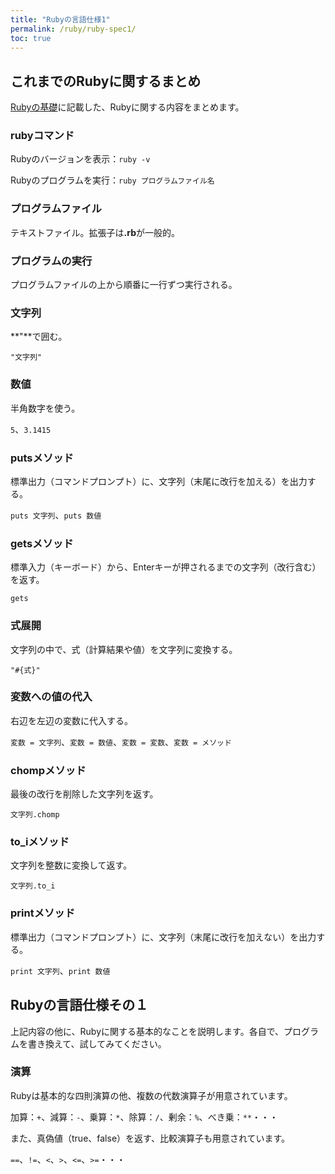 ```yaml
---
title: "Rubyの言語仕様1"
permalink: /ruby/ruby-spec1/
toc: true
---
```

## これまでのRubyに関するまとめ
[Rubyの基礎](/archives/ruby/ruby-basics/)に記載した、Rubyに関する内容をまとめます。

### rubyコマンド
Rubyのバージョンを表示：`ruby -v`

Rubyのプログラムを実行：`ruby プログラムファイル名`

### プログラムファイル
テキストファイル。拡張子は<strong>.rb</strong>が一般的。

### プログラムの実行
プログラムファイルの上から順番に一行ずつ実行される。

### 文字列
**"**で囲む。

`"文字列"`

### 数値
半角数字を使う。

`5`、`3.1415`

### putsメソッド
標準出力（コマンドプロンプト）に、文字列（末尾に改行を加える）を出力する。

`puts 文字列`、`puts 数値`

### getsメソッド
標準入力（キーボード）から、Enterキーが押されるまでの文字列（改行含む）を返す。

`gets`

### 式展開
文字列の中で、式（計算結果や値）を文字列に変換する。

`"#{式}"`

### 変数への値の代入
右辺を左辺の変数に代入する。

`変数 = 文字列`、`変数 = 数値`、`変数 = 変数`、`変数 = メソッド`

### chompメソッド
最後の改行を削除した文字列を返す。

`文字列.chomp`

### to_iメソッド
文字列を整数に変換して返す。

`文字列.to_i`

### printメソッド
標準出力（コマンドプロンプト）に、文字列（末尾に改行を加えない）を出力する。

`print 文字列`、`print 数値`

## Rubyの言語仕様その１
上記内容の他に、Rubyに関する基本的なことを説明します。各自で、プログラムを書き換えて、試してみてください。

### 演算
Rubyは基本的な四則演算の他、複数の代数演算子が用意されています。

加算：`+`、減算：`-`、乗算：`*`、除算：`/`、剰余：`%`、べき乗：`**`・・・

また、真偽値（true、false）を返す、比較演算子も用意されています。

`==`、`!=`、`<`、`>`、`<=`、`>=`・・・





